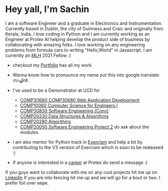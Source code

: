 # Hey yall, I'm Sachin 

I am a software Engineer and a graduate in Electronics and Instrumentation. Currently based in Dublin, the city of Guinness and Craic and originally from Kerala, India. I love coding in Python and I am currently working as an Engineer at Protex AI helping develop the product side of business by collaborating with amazing folks. I love working on any engineering problems from formula cars to writing "Hello,World" in Javascript. I am currently an [MLH](https://fellowship.mlh.io/programs/open-source) 2021 Fellow :)

- checkout my [Portfolio](https://www.sachinsoman.com) has all my work
- Wanna know how to pronounce my name put this into google translate സച്ചിൻ.
- I've used to be a Demonstrator at UCD for
    * [COMP30680 COMP30680 Web Application Development](https://sisweb.ucd.ie/usis/!W_HU_MENU.P_PUBLISH?p_tag=MODULE&MODULE=COMP30680)
    * [COMP10060 Computer Science for Engineers I](https://sisweb.ucd.ie/usis/!W_HU_MENU.P_PUBLISH?p_tag=MODULE&MODULE=COMP10060) 
    * [COMP30830 Software Engineering (Conv)](https://sisweb.ucd.ie/usis/!W_HU_MENU.P_PUBLISH?p_tag=MODULE&MODULE=COMP30830) 
    * [COMP20230 Data Structures & Algorithms](https://sisweb.ucd.ie/usis/!W_HU_MENU.P_PUBLISH?p_tag=MODULE&MODULE=COMP20230) 
    * [COMP20290 Algorithms](https://sisweb.ucd.ie/usis/!W_HU_MENU.P_PUBLISH?p_tag=MODULE&MODULE=COMP20290) 
    * [COMP20050 Software Engineering Project 2](https://sisweb.ucd.ie/usis/!W_HU_MENU.P_PUBLISH?p_tag=MODULE&MODULE=COMP20050) 
    do ask about the modules.

- I am also mentor for Python track in [Exercism](https://exercism.io/) and help a bit by contributing to the V3 version of Exercism which is soon to be realeased :)
- If anyone is interested in a [career](https://www.protex.ai/careers) at Protex do send a message :)

If you guys want to collaborate with me on any cool projects hit me up on [Linkedin](https://www.linkedin.com/in/sachin-soman/)
If you are into fencing hit me up and we will go for a bout or two. I prefer foil over eepe.


